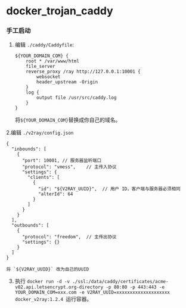 # docker_trojan_caddy

### 手工启动

1. 编辑 `./caddy/Caddyfile`:

    ```
    ${YOUR_DOMAIN_COM} {
        root * /var/www/html
        file_server
        reverse_proxy /ray http://127.0.0.1:10001 {
            websocket
            header_upstream -Origin
        }
        log {
            output file /usr/src/caddy.log
        }
    }
    ```

   将`${YOUR_DOMAIN_COM}`替换成你自己的域名。

2.编辑 `./v2ray/config.json`
```
{
  "inbounds": [
    {
      "port": 10001, // 服务器监听端口
      "protocol": "vmess",    // 主传入协议
      "settings": {
        "clients": [
          {
            "id": "${V2RAY_UUID}",  // 用户 ID，客户端与服务器必须相同
            "alterId": 64
          }
        ]
      }
    }
  ],
  "outbounds": [
    {
      "protocol": "freedom",  // 主传出协议
      "settings": {}
    }
  ]
}
```
    将 `${V2RAY_UUID}` 改为自己的UUID
    
3. 执行  `docker run -d -v ./ssl:/data/caddy/certificates/acme-v02.api.letsencrypt.org-directory -p 80:80 -p 443:443 -e YOUR_DOMAIN_COM=xxx.com -e V2RAY_UUID=xxxxxxxxxxxxxxxxxxxx docker_v2ray:1.2.4
`运行容器。


